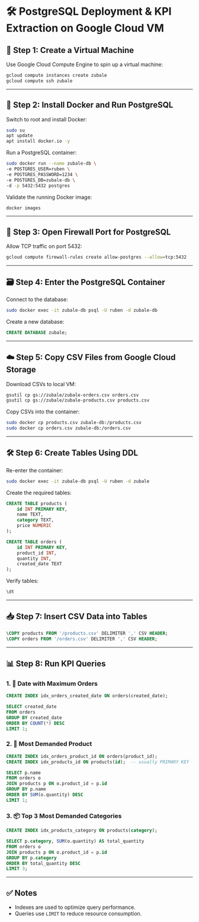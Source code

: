 # 🛠️ PostgreSQL Deployment & KPI Extraction on Google Cloud VM

## 🚀 Step 1: Create a Virtual Machine

Use Google Cloud Compute Engine to spin up a virtual machine:

```bash
gcloud compute instances create zubale
gcloud compute ssh zubale
```

---

## 🐳 Step 2: Install Docker and Run PostgreSQL

Switch to root and install Docker:

```bash
sudo su
apt update
apt install docker.io -y
```

Run a PostgreSQL container:

```bash
sudo docker run --name zubale-db \
-e POSTGRES_USER=ruben \
-e POSTGRES_PASSWORD=1234 \
-e POSTGRES_DB=zubale-db \
-d -p 5432:5432 postgres
```

Validate the running Docker image:

```bash
docker images
```

---

## 🔐 Step 3: Open Firewall Port for PostgreSQL

Allow TCP traffic on port 5432:

```bash
gcloud compute firewall-rules create allow-postgres --allow=tcp:5432
```

---

## 🗃️ Step 4: Enter the PostgreSQL Container

Connect to the database:

```bash
sudo docker exec -it zubale-db psql -U ruben -d zubale-db
```

Create a new database:

```sql
CREATE DATABASE zubale;
```

---

## ☁️ Step 5: Copy CSV Files from Google Cloud Storage

Download CSVs to local VM:

```bash
gsutil cp gs://zubale/zubale-orders.csv orders.csv
gsutil cp gs://zubale/zubale-products.csv products.csv
```

Copy CSVs into the container:

```bash
sudo docker cp products.csv zubale-db:/products.csv
sudo docker cp orders.csv zubale-db:/orders.csv
```

---

## 🛠️ Step 6: Create Tables Using DDL

Re-enter the container:

```bash
sudo docker exec -it zubale-db psql -U ruben -d zubale
```

Create the required tables:

```sql
CREATE TABLE products (
    id INT PRIMARY KEY,
    name TEXT,
    category TEXT,
    price NUMERIC
);

CREATE TABLE orders (
    id INT PRIMARY KEY,
    product_id INT,
    quantity INT,
    created_date TEXT
);
```

Verify tables:

```sql
\dt
```

---

## 📥 Step 7: Insert CSV Data into Tables

```sql
\COPY products FROM '/products.csv' DELIMITER ',' CSV HEADER;
\COPY orders FROM '/orders.csv' DELIMITER ',' CSV HEADER;
```

---

## 📊 Step 8: Run KPI Queries

### 1. 📅 Date with Maximum Orders

```sql
CREATE INDEX idx_orders_created_date ON orders(created_date);

SELECT created_date
FROM orders
GROUP BY created_date
ORDER BY COUNT(*) DESC
LIMIT 1;
```

### 2. 🥇 Most Demanded Product

```sql
CREATE INDEX idx_orders_product_id ON orders(product_id);
CREATE INDEX idx_products_id ON products(id);  -- usually PRIMARY KEY

SELECT p.name
FROM orders o
JOIN products p ON o.product_id = p.id
GROUP BY p.name
ORDER BY SUM(o.quantity) DESC
LIMIT 1;
```

### 3. 📦 Top 3 Most Demanded Categories

```sql
CREATE INDEX idx_products_category ON products(category);

SELECT p.category, SUM(o.quantity) AS total_quantity
FROM orders o
JOIN products p ON o.product_id = p.id
GROUP BY p.category
ORDER BY total_quantity DESC
LIMIT 3;
```

---

## ✅ Notes
- Indexes are used to optimize query performance.
- Queries use `LIMIT` to reduce resource consumption.
